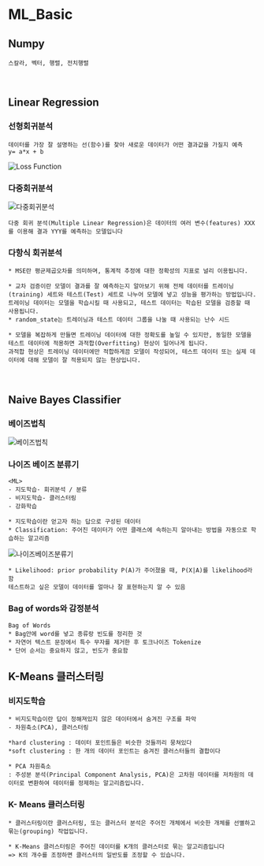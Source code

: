 # ML_Basic

## Numpy
```
스칼라, 벡터, 행렬, 전치행렬
```
<br>

## Linear Regression

### 선형회귀분석
```
데이터를 가장 잘 설명하는 선(함수)를 찾아 새로운 데이터가 어떤 결과값을 가질지 예측
y= a*x + b
```
![Loss Function](https://uiuidev.com/static/036fba17ca53cf66530612c426bd625a/c1b63/loss.png)
### 다중회귀분석
![다중회귀분석](https://uiuidev.com/static/6f2534c3474fd2d4ef0192721c3287f9/c1b63/multi_loss.png)
```
다중 회귀 분석(Multiple Linear Regression)은 데이터의 여러 변수(features) XXX를 이용해 결과 YYY를 예측하는 모델입니다
```
### 다항식 회귀분석
```
* MSE란 평균제곱오차를 의미하며, 통계적 추정에 대한 정확성의 지표로 널리 이용됩니다.

* 교차 검증이란 모델이 결과를 잘 예측하는지 알아보기 위해 전체 데이터를 트레이닝(training) 세트와 테스트(Test) 세트로 나누어 모델에 넣고 성능을 평가하는 방법입니다. 트레이닝 데이터는 모델을 학습시킬 때 사용되고, 테스트 데이터는 학습된 모델을 검증할 때 사용됩니다.
* random_state는 트레이닝과 테스트 데이터 그룹을 나눌 때 사용되는 난수 시드

* 모델을 복잡하게 만들면 트레이닝 데이터에 대한 정확도를 높일 수 있지만, 동일한 모델을 테스트 데이터에 적용하면 과적합(Overfitting) 현상이 일어나게 됩니다.
과적합 현상은 트레이닝 데이터에만 적합하게끔 모델이 작성되어, 테스트 데이터 또는 실제 데이터에 대해 모델이 잘 적용되지 않는 현상입니다.
```
<br>

## Naive Bayes Classifier

### 베이즈법칙 
![베이즈법칙](https://uiuidev.com/static/62c9252a353fc6000c812847cc37e80a/c1b63/base.png)

### 나이즈 베이즈 분류기
```
<ML> 
- 지도학습- 회귀분석 / 분류
- 비지도학습- 클러스터링
- 강화학습

* 지도학습이란 얻고자 하는 답으로 구성된 데이터
* Classification: 주어진 데이터가 어떤 클래스에 속하는지 알아내는 방법을 자동으로 학습하는 알고리즘
```
![나이즈베이즈분류기](https://uiuidev.com/static/20a928b8e6e86aaa5f60da8689cb3f31/3e096/naivebayes.png)
```
* Likelihood: prior probability P(A)가 주어졌을 때, P(X|A)를 likelihood라 함
테스트하고 싶은 모델이 데이터를 얼마나 잘 표현하는지 알 수 있음
```

### Bag of words와 감정분석
```
Bag of Words
* Bag안에 word를 넣고 종류랑 빈도를 정리한 것
* 자연어 텍스트 문장에서 특수 무자를 제거한 후 토크나이즈 Tokenize
* 단어 순서는 중요하지 않고, 빈도가 중요함
```

## K-Means 클러스터링
### 비지도학습
```
* 비지도학습이란 답이 정해져있지 않은 데이터에서 숨겨진 구조를 파악
- 차원축소(PCA), 클러스터링

*hard clustering : 데이터 포인트들은 비슷한 것들끼리 뭉쳐있다
*soft clustering : 한 개의 데이터 포인트는 숨겨진 클러스터들의 결합이다

* PCA 차원축소
: 주성분 분석(Principal Component Analysis, PCA)은 고차원 데이터를 저차원의 데이터로 변환하여 데이터를 정제하는 알고리즘입니다.
```
### K- Means 클러스터링
```
* 클러스터링이란 클러스터링, 또는 클러스터 분석은 주어진 개체에서 비슷한 개체를 선별하고 묶는(grouping) 작업입니다.

* K-Means 클러스터링은 주어진 데이터를 K개의 클러스터로 묶는 알고리즘입니다
=> K의 개수를 조정하면 클러스터의 일반도를 조정할 수 있습니다.
```